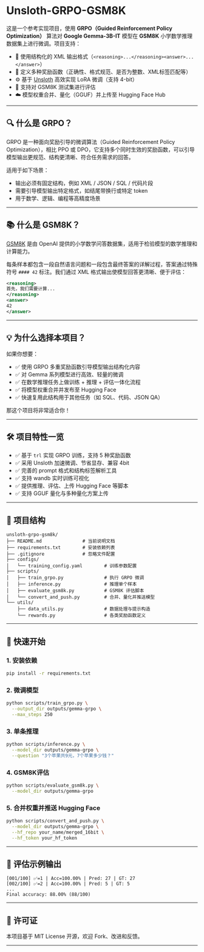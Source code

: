 
# Unsloth-GRPO-GSM8K

这是一个参考实现项目，使用 **GRPO（Guided Reinforcement Policy Optimization）** 算法对 **Google Gemma-3B-IT** 模型在 **GSM8K** 小学数学推理数据集上进行微调。项目支持：

- 💬 使用结构化的 XML 输出格式（`<reasoning>...</reasoning><answer>...</answer>`）
- 🎯 定义多种奖励函数（正确性、格式规范、是否为整数、XML标签匹配等）
- ⚙️ 基于 [Unsloth](https://github.com/unslothai/unsloth) 高效实现 LoRA 微调（支持 4-bit）
- 🧪 支持对 GSM8K 测试集进行评估
- ☁️ 模型权重合并、量化（GGUF）并上传至 Hugging Face Hub

---

## 🔍 什么是 GRPO？

GRPO 是一种面向奖励引导的微调算法（Guided Reinforcement Policy Optimization），相比 PPO 或 DPO，它支持多个同时生效的奖励函数，可以引导模型输出更规范、结构更清晰、符合任务需求的回答。

适用于如下场景：
- 输出必须有固定结构，例如 XML / JSON / SQL / 代码片段
- 需要引导模型输出特定格式，如结尾带换行或特定 token
- 用于数学、逻辑、编程等高精度场景

---

## 📚 什么是 GSM8K？

[GSM8K](https://huggingface.co/datasets/openai/gsm8k) 是由 OpenAI 提供的小学数学问答数据集，适用于检验模型的数学推理和计算能力。

每条样本都包含一段自然语言问题和一段包含最终答案的详解过程，答案通过特殊符号 `#### 42` 标注。我们通过 XML 格式输出使模型回答更清晰、便于评估：

```xml
<reasoning>
首先，我们需要计算...
</reasoning>
<answer>
42
</answer>
```

---

## 💡 为什么选择本项目？

如果你想要：

- ✅ 使用 GRPO 多重奖励函数引导模型输出结构化内容
- ✅ 对 Gemma 系列模型进行高效、轻量的微调
- ✅ 在数学推理任务上做训练 + 推理 + 评估一体化流程
- ✅ 将模型权重合并并发布至 Hugging Face
- ✅ 快速复用此结构用于其他任务（如 SQL、代码、JSON QA）

那这个项目将非常适合你！

---

## 🛠️ 项目特性一览

- ✅ 基于 `trl` 实现 GRPO 训练，支持 5 种奖励函数
- ✅ 采用 Unsloth 加速微调、节省显存、兼容 4bit
- ✅ 完善的 prompt 格式和结构标签解析工具
- ✅ 支持 wandb 实时训练可视化
- ✅ 提供推理、评估、上传 Hugging Face 等脚本
- ✅ 支持 GGUF 量化与多种量化方案上传

---

## 📂 项目结构

```
unsloth-grpo-gsm8k/
├── README.md               # 当前说明文档
├── requirements.txt        # 安装依赖列表
├── .gitignore              # 忽略文件配置
├── configs/
│   └── training_config.yaml        # 训练参数配置
├── scripts/
│   ├── train_grpo.py               # 执行 GRPO 微调
│   ├── inference.py                # 推理单个样本
│   ├── evaluate_gsm8k.py           # GSM8K 评估脚本
│   └── convert_and_push.py         # 合并、量化并推送模型
└── utils/
    ├── data_utils.py               # 数据处理与提示构造
    └── rewards.py                  # 各类奖励函数定义
```

---

## 🚀 快速开始

### 1. 安装依赖

```bash
pip install -r requirements.txt
```

### 2. 微调模型

```bash
python scripts/train_grpo.py \
  --output_dir outputs/gemma-grpo \
  --max_steps 250
```

### 3. 单条推理

```bash
python scripts/inference.py \
  --model_dir outputs/gemma-grpo \
  --question "3个苹果共9元，7个苹果多少钱？"
```

### 4. GSM8K评估

```bash
python scripts/evaluate_gsm8k.py \
  --model_dir outputs/gemma-grpo
```

### 5. 合并权重并推送 Hugging Face

```bash
python scripts/convert_and_push.py \
  --model_dir outputs/gemma-grpo \
  --hf_repo your_name/merged_16bit \
  --hf_token your_hf_token
```

---

## 🧪 评估示例输出

```
[001/100] ✅=1 | Acc=100.00% | Pred: 27 | GT: 27
[002/100] ✅=2 | Acc=100.00% | Pred: 5 | GT: 5
...
Final accuracy: 88.00% (88/100)
```

---

## 📝 许可证

本项目基于 MIT License 开源，欢迎 Fork、改进和反馈。

---


